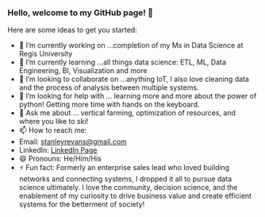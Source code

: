 ### Hello, welcome to my GitHub page!  👋



Here are some ideas to get you started:

- 🔭 I’m currently working on ...completion of my Ms in Data Science at Regis University
- 🌱 I’m currently learning ...all things data science: ETL, ML, Data Engineering, BI, Visualization and more
- 👯 I’m looking to collaborate on ...anything IoT, I also love cleaning data and the process of analysis between multiple systems.
- 🤔 I’m looking for help with ... learning more and more about the power of python! Getting more time with hands on the keyboard.
- 💬 Ask me about ... vertical farming, optimization of resources, and where you like to ski!
- 📫 How to reach me: 
- Email:    stanleyrevans@gmail.com
- LinkedIn: [LinkedIn Page](https://www.linkedin.com/in/stanley-evans-25820014/)
- 😄 Pronouns: He/Him/His
- ⚡ Fun fact: Formerly an enterprise sales lead who loved building networks and connecting systems, I dropped it all to pursue data science ultimately. I love the community, decision science, and the enablement of my curiosity to drive business value and create efficient systems for the betterment of society!

